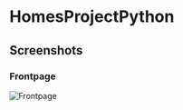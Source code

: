 # HomesProjectPython

## Screenshots

### Frontpage
![Frontpage]([https://github.com/MathiasMeisner/HomesProjectPython/blob/master/HomesSS1.png?raw=true])

